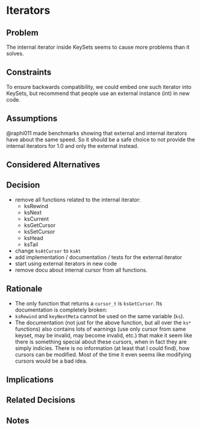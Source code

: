 # Iterators

## Problem

The internal iterator inside KeySets seems to cause more problems than it solves.

## Constraints

To ensure backwards compatibility, we could embed one such iterator into
KeySets, but recommend that people use an external instance (int) in new code.

## Assumptions

@raphi011 made benchmarks showing that external and internal iterators have
about the same speed. So it should be a safe choice to not provide the internal
iterators for 1.0 and only the external instead.

## Considered Alternatives

## Decision

- remove all functions related to the internal iterator:
  - ksRewind
  - ksNext
  - ksCurrent
  - ksGetCursor
  - ksSetCursor
  - ksHead
  - ksTail
- change `ksAtCursor` to `ksAt`
- add implementation / documentation / tests for the external iterator
- start using external iterators in new code
- remove docu about internal cursor from all functions.

## Rationale

- The only function that returns a `cursor_t` is `ksGetCursor`.
  Its documentation is completely broken:
- `ksRewind` and `keyNextMeta` cannot be used on the same variable (`ks`).
- The documentation (not just for the above function, but all over the `ks*`
  functions) also contains lots of warnings (use only cursor from same keyset,
  may be invalid, may become invalid, etc.) that make it seem like there is
  something special about these cursors, when in fact they are simply indicies.
  There is no information (at least that I could find), how cursors can be
  modified. Most of the time it even seems like modifying cursors would be a bad
  idea.

## Implications

## Related Decisions

## Notes
